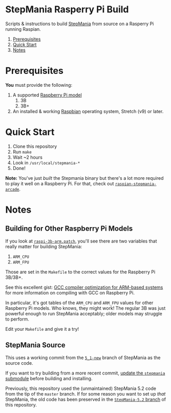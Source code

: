 StepMania Rasperry Pi Build
=========================

Scripts & instructions to build [StepMania](https://github.com/stepmania/stepmania) from source on a Rasperry Pi running Raspian.

1. [Prerequisites](#prerequisites)
2. [Quick Start](#quick-start)
3. [Notes](#notes)

Prerequisites
=========================

**You** must provide the following:

1. A supported [Raspberry Pi model](https://www.raspberrypi.org/products/)
	1. 3B
	2. 3B+
2. An installed & working [Raspbian](https://www.raspberrypi.org/downloads/raspbian/) operating system, Stretch (v9) or later.

Quick Start
=========================

1. Clone this repository
2. Run `make`
3. Wait ~2 hours
4. Look in `/usr/local/stepmania-*`
5. Done!

**Note:** You've just _built_ the Stepmania binary but there's a lot more required to play it well on a Raspberry Pi.
For that, check out [`raspian-stepmania-arcade`](https://github.com/SpottyMatt/raspbian-3b-stepmania-arcade).

Notes
=========================

Building for Other Raspberry Pi Models
-------------------------

If you look at [`raspi-3b-arm.patch`](stepmania-build/raspi-3b-arm.patch), you'll see there are two variables that really matter for building StepMania:

1. `ARM_CPU`
2. `ARM_FPU`

Those are set in the `Makefile` to the correct values for the Raspberry Pi 3B/3B+.

See this excellent gist: [GCC compiler optimization for ARM-based systems](https://gist.github.com/fm4dd/c663217935dc17f0fc73c9c81b0aa845) for more information on compiling with GCC on Raspberry Pi.

In particular, it's got tables of the `ARM_CPU` and `ARM_FPU` values for other Raspberry Pi models.
Who knows, they might work! The regular 3B was just powerful enough to run StepMania acceptably; older models may struggle to perform.

Edit your `Makefile` and give it a try!

StepMania Source
-------------------------

This uses a working commit from the [`5_1-new`](https://github.com/stepmania/stepmania/tree/5_1-new) branch of StepMania as the source code.

If you want to try building from a more recent commit, [update the `stepmania` submodule](https://stackoverflow.com/questions/5828324/update-git-submodule-to-latest-commit-on-origin/5828396#5828396) before building and installing.

Previously, this repository used the (unmaintained) StepMania 5.2 code from the tip of the `master` branch.
If for some reason you want to set up _that_ StepMania, the old code has been preserved in the [`StepMania-5.2` branch](https://github.com/SpottyMatt/raspbian-3b-stepmania-arcade/tree/StepMania-5.2) of this repository.

